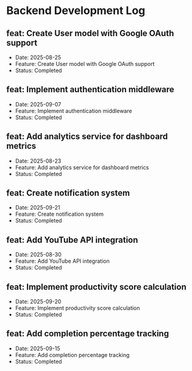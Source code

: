 # Backend Development Log


## feat: Create User model with Google OAuth support
- Date: 2025-08-25
- Feature: Create User model with Google OAuth support
- Status: Completed

## feat: Implement authentication middleware
- Date: 2025-09-07
- Feature: Implement authentication middleware
- Status: Completed

## feat: Add analytics service for dashboard metrics
- Date: 2025-08-23
- Feature: Add analytics service for dashboard metrics
- Status: Completed

## feat: Create notification system
- Date: 2025-09-21
- Feature: Create notification system
- Status: Completed

## feat: Add YouTube API integration
- Date: 2025-08-30
- Feature: Add YouTube API integration
- Status: Completed

## feat: Implement productivity score calculation
- Date: 2025-09-20
- Feature: Implement productivity score calculation
- Status: Completed

## feat: Add completion percentage tracking
- Date: 2025-09-15
- Feature: Add completion percentage tracking
- Status: Completed

